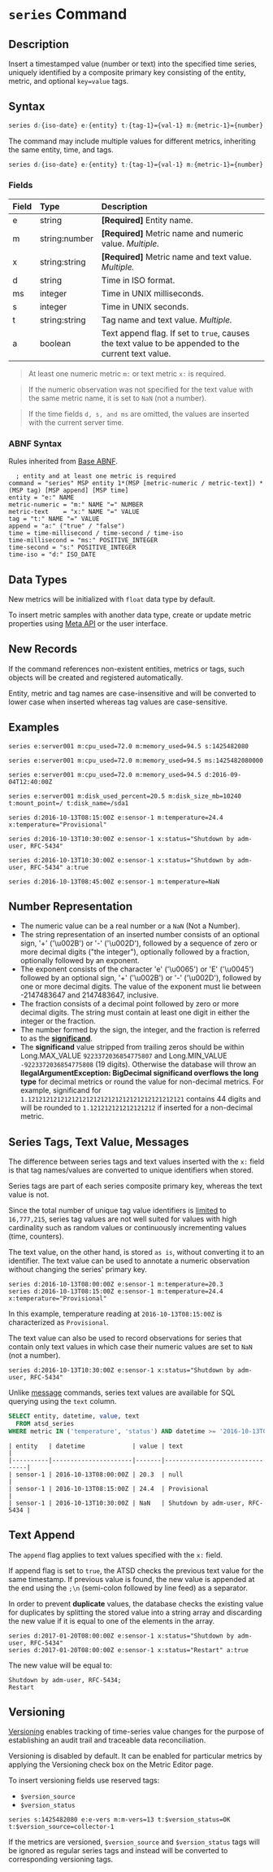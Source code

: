 # `series` Command

## Description

Insert a timestamped value (number or text) into the specified time series, uniquely identified by a composite primary key consisting of the entity, metric, and optional `key=value` tags.

## Syntax

```css
series d:{iso-date} e:{entity} t:{tag-1}={val-1} m:{metric-1}={number}
```

The command may include multiple values for different metrics, inheriting the same entity, time, and tags.

```css
series d:{iso-date} e:{entity} t:{tag-1}={val-1} m:{metric-1}={number} m:{metric-2}={number} x:{metric-3}={text}
```

### Fields

| **Field** | **Type** | **Description** |
|:---|:---|:---|
| e         | string          | **[Required]** Entity name. |
| m         | string:number   | **[Required]** Metric name and numeric value. _Multiple._ |
| x         | string:string   | **[Required]** Metric name and text value. _Multiple._ |
| d         | string          | Time in ISO format. |
| ms        | integer         | Time in UNIX milliseconds. |
| s         | integer         | Time in UNIX seconds. |
| t         | string:string   | Tag name and text value. _Multiple._ |
| a         | boolean         | Text append flag. If set to `true`, causes the text value to be appended to the current text value. |

> At least one numeric metric `m:` or text metric `x:` is required.

> If the numeric observation was not specified for the text value with the same metric name, it is set to `NaN` (not a number).

> If the time fields `d, s, and ms` are omitted, the values are inserted with the current server time.

### ABNF Syntax

Rules inherited from [Base ABNF](base-abnf.md).

```properties
  ; entity and at least one metric is required
command = "series" MSP entity 1*(MSP [metric-numeric / metric-text]) *(MSP tag) [MSP append] [MSP time]
entity = "e:" NAME
metric-numeric = "m:" NAME "=" NUMBER
metric-text    = "x:" NAME "=" VALUE
tag = "t:" NAME "=" VALUE
append = "a:" ("true" / "false")
time = time-millisecond / time-second / time-iso
time-millisecond = "ms:" POSITIVE_INTEGER
time-second = "s:" POSITIVE_INTEGER
time-iso = "d:" ISO_DATE
```

## Data Types

New metrics will be initialized with `float` data type by default.

To insert metric samples with another data type, create or update metric properties using [Meta API](/api/meta/metric/update.md) or the user interface.

## New Records

If the command references non-existent entities, metrics or tags, such objects will be created and registered automatically.

Entity, metric and tag names are case-insensitive and will be converted to lower case when inserted whereas tag values are case-sensitive.


## Examples

```ls
series e:server001 m:cpu_used=72.0 m:memory_used=94.5 s:1425482080
```

```ls
series e:server001 m:cpu_used=72.0 m:memory_used=94.5 ms:1425482080000
```

```ls
series e:server001 m:cpu_used=72.0 m:memory_used=94.5 d:2016-09-04T12:40:00Z
```

```ls
series e:server001 m:disk_used_percent=20.5 m:disk_size_mb=10240 t:mount_point=/ t:disk_name=/sda1
```

```ls
series d:2016-10-13T08:15:00Z e:sensor-1 m:temperature=24.4 x:temperature="Provisional"
```

```ls
series d:2016-10-13T10:30:00Z e:sensor-1 x:status="Shutdown by adm-user, RFC-5434"
```

```ls
series d:2016-10-13T10:30:00Z e:sensor-1 x:status="Shutdown by adm-user, RFC-5434" a:true
```

```ls
series d:2016-10-13T08:45:00Z e:sensor-1 m:temperature=NaN
```


## Number Representation

* The numeric value can be a real number or a `NaN` (Not a Number).
* The string representation of an inserted number consists of an optional sign, '+' ('\u002B') or '-' ('\u002D'), followed by a sequence of zero or more decimal digits ("the integer"), optionally followed by a fraction, optionally followed by an exponent.
* The exponent consists of the character 'e' ('\u0065') or 'E' ('\u0045') followed by an optional sign, '+' ('\u002B') or '-' ('\u002D'), followed by one or more decimal digits. The value of the exponent must lie between -2147483647 and 2147483647, inclusive.
* The fraction consists of a decimal point followed by zero or more decimal digits. The string must contain at least one digit in either the integer or the fraction.
* The number formed by the sign, the integer, and the fraction is referred to as the [**significand**](https://en.wikipedia.org/wiki/Significand).
* The **significand** value stripped from trailing zeros should be within Long.MAX_VALUE `9223372036854775807` and Long.MIN_VALUE  `-9223372036854775808` (19 digits). Otherwise the database will throw an **llegalArgumentException: BigDecimal significand overflows the long type** for decimal metrics or round the value for non-decimal metrics. For example, significand for `1.1212121212121212121212121212121212121212121` contains 44 digits and will be rounded to `1.121212121212121212` if inserted for a non-decimal metric.

## Series Tags, Text Value, Messages

The difference between series tags and text values inserted with the `x:` field is that tag names/values are converted to unique identifiers when stored.

Series tags are part of each series composite primary key, whereas the text value is not.

Since the total number of unique tag value identifiers is [limited](README.md#schema) to `16,777,215`, series tag values are not well suited for values with high cardinality such as random values or continuously incrementing values (time, counters).

The text value, on the other hand, is stored `as is`, without converting it to an identifier. The text value can be used to annotate a numeric observation without changing the series' primary key.

```ls
series d:2016-10-13T08:00:00Z e:sensor-1 m:temperature=20.3
series d:2016-10-13T08:15:00Z e:sensor-1 m:temperature=24.4 x:temperature="Provisional"
```

In this example, temperature reading at `2016-10-13T08:15:00Z` is characterized as `Provisional`.

The text value can also be used to record observations for series that contain only text values in which case their numeric values are set to `NaN` (not a number).

```ls
series d:2016-10-13T10:30:00Z e:sensor-1 x:status="Shutdown by adm-user, RFC-5434"
```

Unlike [message](message.md) commands, series text values are available for SQL querying using the `text` column.

```sql
SELECT entity, datetime, value, text
  FROM atsd_series
WHERE metric IN ('temperature', 'status') AND datetime >= '2016-10-13T08:00:00Z'
```

```ls
| entity   | datetime             | value | text                           |
|----------|----------------------|-------|--------------------------------|
| sensor-1 | 2016-10-13T08:00:00Z | 20.3  | null                           |
| sensor-1 | 2016-10-13T08:15:00Z | 24.4  | Provisional                    |
| sensor-1 | 2016-10-13T10:30:00Z | NaN   | Shutdown by adm-user, RFC-5434 |
```


## Text Append

The `append` flag applies to text values specified with the `x:` field.

If append flag is set to `true`, the ATSD checks the previous text value for the same timestamp. If previous value is found, the new value is appended at the end using the `;\n` (semi-colon followed by line feed) as a separator.

In order to prevent **duplicate** values, the database checks the existing value for duplicates by splitting the stored value into a string array and discarding the new value if it is equal to one of the elements in the array.

```ls
series d:2017-01-20T08:00:00Z e:sensor-1 x:status="Shutdown by adm-user, RFC-5434"
series d:2017-01-20T08:00:00Z e:sensor-1 x:status="Restart" a:true
```

The new value will be equal to:

```
Shutdown by adm-user, RFC-5434;
Restart
```

## Versioning

[Versioning](http://axibase.com/products/axibase-time-series-database/data-model/versioning/) enables tracking of time-series value changes for the purpose of establishing an audit trail and traceable data reconciliation.

Versioning is disabled by default. It can be enabled for particular metrics by applying the Versioning check box on the Metric Editor page.

To insert versioning fields use reserved tags:

* `$version_source`
* `$version_status`

```ls
series s:1425482080 e:e-vers m:m-vers=13 t:$version_status=OK t:$version_source=collector-1
```

If the metrics are versioned,  `$version_source` and `$version_status` tags will be ignored as regular series tags and instead will be converted to corresponding versioning tags.
